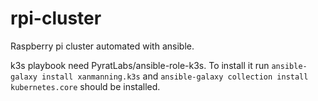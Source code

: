 # rpi-cluster

Raspberry pi cluster automated with ansible.

k3s playbook need PyratLabs/ansible-role-k3s. To install it run `ansible-galaxy install xanmanning.k3s` and `ansible-galaxy collection install kubernetes.core` should be installed.
